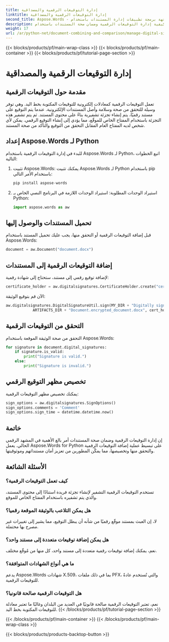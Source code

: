 ```yaml
---
title: إدارة التوقيعات الرقمية والمصداقية
linktitle: إدارة التوقيعات الرقمية والمصداقية
second_title: Aspose.Words - واجهة برمجة تطبيقات إدارة المستندات باستخدام Python
description: تعرف على كيفية إدارة التوقيعات الرقمية وضمان صحة المستندات باستخدام Aspose.Words for Python. دليل خطوة بخطوة مع الكود المصدر.
weight: 17
url: /ar/python-net/document-combining-and-comparison/manage-digital-signatures/
---
```


{{< blocks/products/pf/main-wrap-class >}}
{{< blocks/products/pf/main-container >}}
{{< blocks/products/pf/tutorial-page-section >}}

# إدارة التوقيعات الرقمية والمصداقية

## مقدمة حول التوقيعات الرقمية

تعمل التوقيعات الرقمية كمعادلات إلكترونية للتوقيعات المكتوبة بخط اليد. وهي توفر وسيلة للتحقق من صحة وسلامة وأصل المستندات الإلكترونية. عندما يتم التوقيع على مستند رقميًا، يتم إنشاء تجزئة تشفيرية بناءً على محتوى المستند. ثم يتم تشفير هذه التجزئة باستخدام المفتاح الخاص للموقّع، مما يؤدي إلى إنشاء التوقيع الرقمي. يمكن لأي شخص لديه المفتاح العام المقابل التحقق من التوقيع والتأكد من صحة المستند.

## إعداد Aspose.Words لـ Python

للبدء في إدارة التوقيعات الرقمية باستخدام Aspose.Words لـ Python، اتبع الخطوات التالية:

1. تثبيت Aspose.Words: يمكنك تثبيت Aspose.Words لـ Python باستخدام pip باستخدام الأمر التالي:
   
   ```python
   pip install aspose-words
   ```

2. استيراد الوحدات المطلوبة: استيراد الوحدات اللازمة في البرنامج النصي الخاص بـ Python:
   
   ```python
   import aspose.words as aw
   ```

## تحميل المستندات والوصول إليها

قبل إضافة التوقيعات الرقمية أو التحقق منها، يجب عليك تحميل المستند باستخدام Aspose.Words:

```python
document = aw.Document("document.docx")
```

## إضافة التوقيعات الرقمية إلى المستندات

لإضافة توقيع رقمي إلى مستند، ستحتاج إلى شهادة رقمية:

```python
certificate_holder = aw.digitalsignatures.CertificateHolder.create("certificate.pfx", "password")
```

الآن قم بتوقيع الوثيقة:

```python
aw.digitalsignatures.DigitalSignatureUtil.sign(MY_DIR + "Digitally signed.docx",
            ARTIFACTS_DIR + "Document.encrypted_document.docx", cert_holder, sign_options)
```

## التحقق من التوقيعات الرقمية

التحقق من صحة الوثيقة الموقعة باستخدام Aspose.Words:

```python
for signature in document.digital_signatures:
    if signature.is_valid:
        print("Signature is valid.")
    else:
        print("Signature is invalid.")
```

## تخصيص مظهر التوقيع الرقمي

يمكنك تخصيص مظهر التوقيعات الرقمية:

```python
sign_options = aw.digitalsignatures.SignOptions()
sign_options.comments = 'Comment'
sign_options.sign_time = datetime.datetime.now()
```

## خاتمة

إن إدارة التوقيعات الرقمية وضمان صحة المستندات أمر بالغ الأهمية في المشهد الرقمي الحالي. يعمل Aspose.Words for Python على تبسيط عملية إضافة التوقيعات الرقمية والتحقق منها وتخصيصها، مما يمكّن المطورين من تعزيز أمان مستنداتهم وموثوقيتها.

## الأسئلة الشائعة

### كيف تعمل التوقيعات الرقمية؟

تستخدم التوقيعات الرقمية التشفير لإنشاء تجزئة فريدة استنادًا إلى محتوى المستند، والذي يتم تشفيره باستخدام المفتاح الخاص للموقع.

### هل يمكن التلاعب بالوثيقة الموقعة رقميا؟

لا، إن العبث بمستند موقّع رقميًا من شأنه أن يبطل التوقيع، مما يشير إلى تغييرات غير مصرح بها محتملة.

### هل يمكن إضافة توقيعات متعددة إلى مستند واحد؟

نعم، يمكنك إضافة توقيعات رقمية متعددة إلى مستند واحد، كل منها من مُوقّع مختلف.

### ما هي أنواع الشهادات المتوافقة؟

يدعم Aspose.Words شهادات X.509، بما في ذلك ملفات PFX، والتي تُستخدم عادةً للتوقيعات الرقمية.

### هل التوقيعات الرقمية صالحة قانونيا؟

نعم، تعتبر التوقيعات الرقمية صالحة قانونيًا في العديد من البلدان وغالبًا ما تعتبر معادلة للتوقيعات المكتوبة بخط اليد.
{{< /blocks/products/pf/tutorial-page-section >}}

{{< /blocks/products/pf/main-container >}}
{{< /blocks/products/pf/main-wrap-class >}}

{{< blocks/products/products-backtop-button >}}
